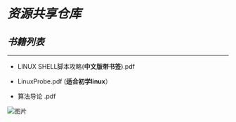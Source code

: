 # *资源共享仓库*

## *书籍列表*

-------------------------------------------------------------------

- LINUX SHELL脚本攻略(**中文版带书签**).pdf   

* LinuxProbe.pdf (**适合初学linux**）

* 算法导论 .pdf

![图片](C:\Users\admin\github-cangku\share-resources\philly-magic-garden.9c0b4415.jpg)

